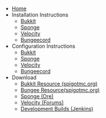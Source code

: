 <!-- docs/_sidebar.md -->

* [Home](/)
* Installation Instructions
    * [Bukkit](/#/comming-sooon)
    * [Sponge](/#/comming-sooon)
    * [Velocity](/#/comming-sooon)
    * [Bungeecord](/#/comming-sooon)
* Configuration Instructions
    * [Bukkit](/#/comming-sooon)
    * [Sponge](/#/comming-sooon)
    * [Velocity](/#/comming-sooon)
    * [Bungeecord](/#/comming-sooon)
* Download
    * [Bukkit Resource (spigotmc.org)](https://www.spigotmc.org/resources/hiberniadiscord-%C2%BB-chat-to-discord-integration.67795/) 
    * [Bungee Resource(spigotmc.org)](/#/comming-sooon)
    * [Sponge (Ore)]((/#/comming-sooon))
    * [Velocity (Forums)]((/#/comming-sooon))
    * [Development Builds (Jenkins)](/#/comming-sooon) 




